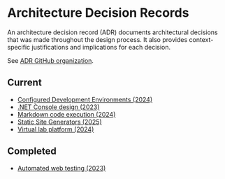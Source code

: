 # Architecture Decision Records

An architecture decision record (ADR) documents architectural decisions that was made throughout the design process.
It also provides context-specific justifications and implications for each decision.

See [ADR GitHub organization](https://adr.github.io/).

## Current

* [Configured Development Environments (2024)](configured-development-environment-2024.md)
* [.NET Console design (2023)](dotnet-console-2023.md)
* [Markdown code execution (2024)](markdown-code-execution-2024.md)
* [Static Site Generators (2025)](static-site-generator-2025.md)
* [Virtual lab platform (2024)](virtual-lab-platform-2024.md)

## Completed

* [Automated web testing (2023)](completed/automated-web-testing-2023.md)
